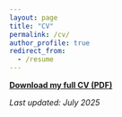 ```yaml
---
layout: page
title: "CV"
permalink: /cv/
author_profile: true
redirect_from:
  - /resume
---
```


[**Download my full CV (PDF)**](/files/CV/RezaurRashid_CV.pdf)

<!--
[Download my full CV (Google Drive)](https://drive.google.com/your-cv-link)
-->

_Last updated: July 2025_

<!--

## Education
- **PhD in Computer Science**, UNC Charlotte, 2024
- **BSc/MSc in Computer Science**, [Your University], [Year]

## Work Experience
- **Postdoctoral Scholar**, UTHSC, 2024–present
- **Research Assistant**, UNC Charlotte, 2020–2024

## Skills
- Causal inference, GNNs, Explainable AI, Python, Machine Learning

Add more sections if you want 
-->

<!-------------------------------------------------------------------------------------------------------------------------------------->
<!-------------------------------------------------------------------------------------------------------------------------------------->
<!-------------------------------------------------------------------------------------------------------------------------------------->
<!-------------------------------------------------------------------------------------------------------------------------------------->
<!-------------------------------------------------------------------------------------------------------------------------------------->
<!-------------------------------------------------------------------------------------------------------------------------------------->
<!-------------------------------------------------------------------------------------------------------------------------------------->
<!-------------------------------------------------------------------------------------------------------------------------------------->
<!-------------------------------------------------------------------------------------------------------------------------------------->
<!-------------------------------------------------------------------------------------------------------------------------------------->
<!-------------------------------------------------------------------------------------------------------------------------------------->
<!-------------------------------------------------------------------------------------------------------------------------------------->



<!-- ---
layout: archive
title: "CV"
permalink: /cv/
author_profile: true
redirect_from:
  - /resume
---

{% include base_path %}

Education
======
* Ph.D in Version Control Theory, GitHub University, 2018 (expected)
* M.S. in Jekyll, GitHub University, 2014
* B.S. in GitHub, GitHub University, 2012

Work experience
======
* Spring 2024: Academic Pages Collaborator
  * GitHub University
  * Duties includes: Updates and improvements to template
  * Supervisor: The Users

* Fall 2015: Research Assistant
  * GitHub University
  * Duties included: Merging pull requests
  * Supervisor: Professor Hub

* Summer 2015: Research Assistant
  * GitHub University
  * Duties included: Tagging issues
  * Supervisor: Professor Git
  
Skills
======
* Skill 1
* Skill 2
  * Sub-skill 2.1
  * Sub-skill 2.2
  * Sub-skill 2.3
* Skill 3

Publications
======
  <ul>{% for post in site.publications reversed %}
    {% include archive-single-cv.html %}
  {% endfor %}</ul>
  
Talks
======
  <ul>{% for post in site.talks reversed %}
    {% include archive-single-talk-cv.html  %}
  {% endfor %}</ul>
  
Teaching
======
  <ul>{% for post in site.teaching reversed %}
    {% include archive-single-cv.html %}
  {% endfor %}</ul>
  
Service and leadership
======
* Currently signed in to 43 different slack teams
 -->